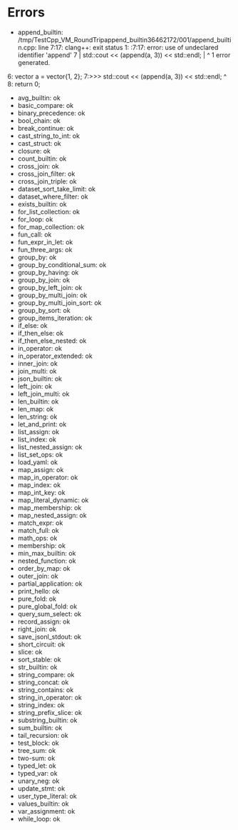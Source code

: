 # Errors

- append_builtin: /tmp/TestCpp_VM_RoundTripappend_builtin36462172/001/append_builtin.cpp: line 7:17: clang++: exit status 1: <stdin>:7:17: error: use of undeclared identifier 'append'
    7 |   std::cout << (append(a, 3)) << std::endl;
      |                 ^
1 error generated.

6:      vector<int> a = vector<int>{1, 2};
7:>>>   std::cout << (append(a, 3)) << std::endl;
                    ^
8:      return 0;
- avg_builtin: ok
- basic_compare: ok
- binary_precedence: ok
- bool_chain: ok
- break_continue: ok
- cast_string_to_int: ok
- cast_struct: ok
- closure: ok
- count_builtin: ok
- cross_join: ok
- cross_join_filter: ok
- cross_join_triple: ok
- dataset_sort_take_limit: ok
- dataset_where_filter: ok
- exists_builtin: ok
- for_list_collection: ok
- for_loop: ok
- for_map_collection: ok
- fun_call: ok
- fun_expr_in_let: ok
- fun_three_args: ok
- group_by: ok
- group_by_conditional_sum: ok
- group_by_having: ok
- group_by_join: ok
- group_by_left_join: ok
- group_by_multi_join: ok
- group_by_multi_join_sort: ok
- group_by_sort: ok
- group_items_iteration: ok
- if_else: ok
- if_then_else: ok
- if_then_else_nested: ok
- in_operator: ok
- in_operator_extended: ok
- inner_join: ok
- join_multi: ok
- json_builtin: ok
- left_join: ok
- left_join_multi: ok
- len_builtin: ok
- len_map: ok
- len_string: ok
- let_and_print: ok
- list_assign: ok
- list_index: ok
- list_nested_assign: ok
- list_set_ops: ok
- load_yaml: ok
- map_assign: ok
- map_in_operator: ok
- map_index: ok
- map_int_key: ok
- map_literal_dynamic: ok
- map_membership: ok
- map_nested_assign: ok
- match_expr: ok
- match_full: ok
- math_ops: ok
- membership: ok
- min_max_builtin: ok
- nested_function: ok
- order_by_map: ok
- outer_join: ok
- partial_application: ok
- print_hello: ok
- pure_fold: ok
- pure_global_fold: ok
- query_sum_select: ok
- record_assign: ok
- right_join: ok
- save_jsonl_stdout: ok
- short_circuit: ok
- slice: ok
- sort_stable: ok
- str_builtin: ok
- string_compare: ok
- string_concat: ok
- string_contains: ok
- string_in_operator: ok
- string_index: ok
- string_prefix_slice: ok
- substring_builtin: ok
- sum_builtin: ok
- tail_recursion: ok
- test_block: ok
- tree_sum: ok
- two-sum: ok
- typed_let: ok
- typed_var: ok
- unary_neg: ok
- update_stmt: ok
- user_type_literal: ok
- values_builtin: ok
- var_assignment: ok
- while_loop: ok
